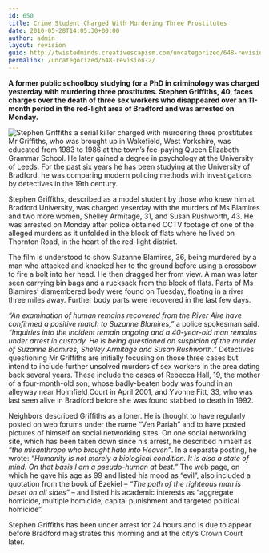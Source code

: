 ```yaml
---
id: 650
title: Crime Student Charged With Murdering Three Prostitutes
date: 2010-05-28T14:05:30+00:00
author: admin
layout: revision
guid: http://twistedminds.creativescapism.com/uncategorized/648-revision-2/
permalink: /uncategorized/648-revision-2/
---
```

<p class="dropcap-first">
  <strong>A former public schoolboy studying for a PhD in criminology was charged yesterday with murdering three prostitutes. Stephen Griffiths, 40, faces charges over the death of three sex workers who disappeared over an 11-month period in the red-light area of Bradford and was arrested on Monday.</strong>
</p>

<img src="img/post/StephenGriffiths.jpg" alt="Stephen Griffiths a serial killer charged with murdering three prostitutes" title="Stephen Griffiths a triple murderer" class="left" /> Mr Griffiths, who was brought up in Wakefield, West Yorkshire, was educated from 1983 to 1986 at the town’s fee-paying Queen Elizabeth Grammar School. He later gained a degree in psychology at the University of Leeds. For the past six years he has been studying at the University of Bradford, he was comparing modern policing methods with investigations by detectives in the 19th century. 

Stephen Griffiths, described as a model student by those who knew him at Bradford University, was charged yeserday with the murders of Ms Blamires and two more women, Shelley Armitage, 31, and Susan Rushworth, 43. He was arrested on Monday after police obtained CCTV footage of one of the alleged murders as it unfolded in the block of flats where he lived on Thornton Road, in the heart of the red-light district.

The film is understood to show Suzanne Blamires, 36, being murdered by a man who attacked and knocked her to the ground before using a crossbow to fire a bolt into her head. He then dragged her from view. A man was later seen carrying bin bags and a rucksack from the block of flats. Parts of Ms Blamires’ dismembered body were found on Tuesday, floating in a river three miles away. Further body parts were recovered in the last few days.

_“An examination of human remains recovered from the River Aire have confirmed a positive match to Suzanne Blamires,”_ a police spokesman said. _“Inquiries into the incident remain ongoing and a 40-year-old man remains under arrest in custody. He is being questioned on suspicion of the murder of Suzanne Blamires, Shelley Armitage and Susan Rushworth.”_ Detectives questioning Mr Griffiths are initially focusing on those three cases but intend to include further unsolved murders of sex workers in the area dating back several years. These include the cases of Rebecca Hall, 19, the mother of a four-month-old son, whose badly-beaten body was found in an alleyway near Holmfield Court in April 2001, and Yvonne Fitt, 33, who was last seen alive in Bradford before she was found stabbed to death in 1992.

Neighbors described Griffiths as a loner. He is thought to have regularly posted on web forums under the name “Ven Pariah” and to have posted pictures of himself on social networking sites. On one social networking site, which has been taken down since his arrest, he described himself as _“the misanthrope who brought hate into Heaven”_. In a separate posting, he wrote: _“Humanity is not merely a biological condition. It is also a state of mind. On that basis I am a pseudo-human at best.”_ The web page, on which he gave his age as 99 and listed his mood as &#8220;evil&#8221;, also included a quotation from the book of Ezekiel – _&#8220;The path of the righteous man is beset on all sides&#8221;_ – and listed his academic interests as &#8220;aggregate homicide, multiple homicide, capital punishment and targeted political homicide&#8221;. 

Stephen Griffiths has been under arrest for 24 hours and is due to appear before Bradford magistrates this morning and at the city’s Crown Court later.